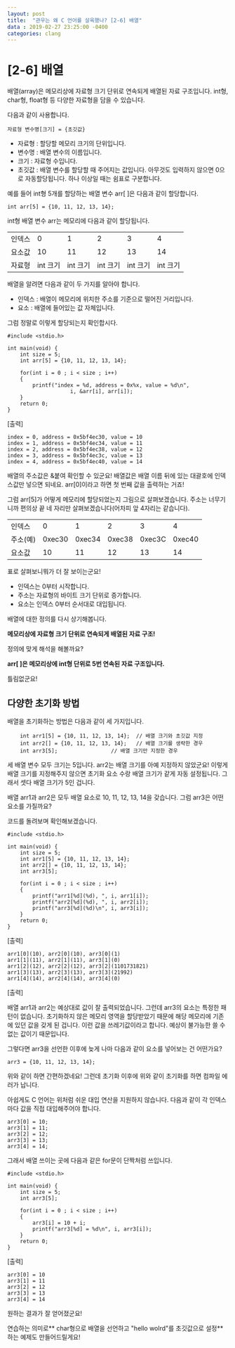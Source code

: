 ```yaml
---
layout: post
title:  "관우는 왜 C 언어를 살육했나? [2-6] 배열"
data : 2019-02-27 23:25:00 -0400
categories: clang
---
```


# [2-6] 배열

배열(array)은 메모리상에 자료형 크기 단위로 연속되게 배열된 자료 구조입니다. int형, char형, float형 등 다양한 자료형을 담을 수 있습니다.

다음과 같이 사용합니다.


```
자료형 변수명[크기] = {초깃값}
```




*   자료형 : 할당할 메모리 크기의 단위입니다.
*   변수명 : 배열 변수의 이름입니다.
*   크기 : 자료형 수입니다.
*   초깃값 : 배열 변수를 할당할 때 주어지는 값입니다. 아무것도 입력하지 않으면 0으로 자동할당됩니다. 하나 이상일 때는 쉼표로 구분합니다.

예를 들어 int형 5개를 할당하는 배열 변수 arr[ ]은 다음과 같이 할당합니다.


```
int arr[5] = {10, 11, 12, 13, 14};
```


int형 배열 변수 arr는 메모리에 다음과 같이 할당됩니다. 


<table>
  <tr>
   <td>인덱스
   </td>
   <td>0
   </td>
   <td>1
   </td>
   <td>2
   </td>
   <td>3
   </td>
   <td>4
   </td>
  </tr>
  <tr>
   <td>요소값
   </td>
   <td>10
   </td>
   <td>11
   </td>
   <td>12
   </td>
   <td>13
   </td>
   <td>14
   </td>
  </tr>
  <tr>
   <td>자료형
   </td>
   <td>int 크기
   </td>
   <td>int 크기
   </td>
   <td>int 크기
   </td>
   <td>int 크기
   </td>
   <td>int 크기
   </td>
  </tr>
</table>


배열을 알려면 다음과 같이 두 가지를 알아야 합니다.



*   인덱스 : 배열이 메모리에 위치한 주소를 기준으로 떨어진 거리입니다.
*   요소 : 배열에 들어있는 값 자체입니다.

그럼 정말로 이렇게 할당되는지 확인합시다.


```
#include <stdio.h>

int main(void) {
	int size = 5;
	int arr[5] = {10, 11, 12, 13, 14};
	
	for(int i = 0 ; i < size ; i++)
	{
		printf("index = %d, address = 0x%x, value = %d\n", 
                    i, &arr[i], arr[i]);
	}
	return 0;
}
```


[출력]


```
index = 0, address = 0x5bf4ec30, value = 10
index = 1, address = 0x5bf4ec34, value = 11
index = 2, address = 0x5bf4ec38, value = 12
index = 3, address = 0x5bf4ec3c, value = 13
index = 4, address = 0x5bf4ec40, value = 14
```


배열의 주소값은 &붙여 확인할 수 있군요! 배열값은 배열 이름 뒤에 있는 대괄호에 인덱스값만 넣으면 되네요. arr[0]이라고 하면 첫 번째 값을 출력하는 거죠! 

그럼 arr[5]가 어떻게 메모리에 할당되었는지 그림으로 살펴보겠습니다. 주소는 너무기니까 편의상 끝 네 자리만 살펴보겠습니다(어차피 앞 4자리는 같습니다).


<table>
  <tr>
   <td>인덱스
   </td>
   <td>0
   </td>
   <td>1
   </td>
   <td>2
   </td>
   <td>3
   </td>
   <td>4
   </td>
  </tr>
  <tr>
   <td>주소(예)
   </td>
   <td>0xec30
   </td>
   <td>0xec34
   </td>
   <td>0xec38
   </td>
   <td>0xec3C
   </td>
   <td>0xec40
   </td>
  </tr>
  <tr>
   <td>요소값
   </td>
   <td>10
   </td>
   <td>11
   </td>
   <td>12
   </td>
   <td>13
   </td>
   <td>14
   </td>
  </tr>
</table>


표로 살펴보니뭐가 더 잘 보이는군요!



*   인덱스는 0부터 시작합니다.
*   주소는 자료형의 바이트 크기 단위로 증가합니다.
*   요소는 인덱스 0부터 순서대로 대입됩니다.

배열에 대한 정의를 다시 상기해봅니다.

**메모리상에 자료형 크기 단위로 연속되게 배열된 자료 구조!**

정의에 맞게 해석을 해볼까요?

**arr[ ]은 메모리상에 int형 단위로 5번 연속된 자료 구조입니다.**

틀림없군요!


## 다양한 초기화 방법

배열을 초기화하는 방법은 다음과 같이 세 가지입니다.


```
	int arr1[5] = {10, 11, 12, 13, 14};  // 배열 크기와 초깃값 지정
	int arr2[] = {10, 11, 12, 13, 14};   // 배열 크기를 생략한 경우
	int arr3[5];				 // 배열 크기만 지정한 경우
```


세 배열 변수 모두 크기는 5입니다. arr2는 배열 크기를 아예 지정하지 않았군요! 이렇게 배열 크기를 지정해주지 않으면 초기화 요소 수랑 배열 크기가 같게 자동 설정됩니다. 그래서 셋다 배열 크기가 5인 겁니다.

배열 arr1과 arr2은 모두 배열 요소로 10, 11, 12, 13, 14을 갖습니다. 그럼 arr3은 어떤 요소를 가질까요?

코드를 돌려보며 확인해보겠습니다.


```
#include <stdio.h>

int main(void) {
	int size = 5;
	int arr1[5] = {10, 11, 12, 13, 14};
	int arr2[] = {10, 11, 12, 13, 14};
	int arr3[5];
	
	for(int i = 0 ; i < size ; i++)
	{
		printf("arr1[%d](%d), ", i, arr1[i]);
		printf("arr2[%d](%d), ", i, arr2[i]);
		printf("arr3[%d](%d)\n", i, arr3[i]);
	}
	return 0;
}
```


[출력]


```
arr1[0](10), arr2[0](10), arr3[0](1)
arr1[1](11), arr2[1](11), arr3[1](0)
arr1[2](12), arr2[2](12), arr3[2](1101731821)
arr1[3](13), arr2[3](13), arr3[3](21992)
arr1[4](14), arr2[4](14), arr3[4](0)
```


[출력]

배열 arr1과 arr2는 예상대로 값이 잘 출력되었습니다. 그런데 arr3의 요소는 특정한 패턴이 없습니다. 초기화하지 않은 메모리 영역을 할당받았기 때문에 해당 메모리에 기존에 있던 값을 갖게 된 겁니다. 이런 값을 쓰레기값이라고 합니다. 예상이 불가능한 쓸 수 없는 값이기 때문입니다. 

그렇다면 arr3을 선언한 이후에 늦게 나마 다음과 같이 요소를 넣어보는 건 어떤가요?


```
arr3 = {10, 11, 12, 13, 14};
```


위와 같이 하면 간편하겠네요! 그런데 초기화 이후에 위와 같이 초기화를 하면 컴파일 에러가 납니다.

아쉽게도 C 언어는 위처럼 쉬운 대입 연산을 지원하지 않습니다. 다음과 같이 각 인덱스마다 값을 직접 대입해주어야 합니다.


```
arr3[0] = 10;
arr3[1] = 11;
arr3[2] = 12;
arr3[3] = 13;
arr3[4] = 14;
```


그래서 배열 쓰이는 곳에 다음과 같은 for문이 단짝처럼 쓰입니다.


```
#include <stdio.h>

int main(void) {
	int size = 5;
	int arr3[5];
	
	for(int i = 0 ; i < size ; i++)
	{
		arr3[i] = 10 + i;
		printf("arr3[%d] = %d\n", i, arr3[i]);
	}
	return 0;
}
```


[출력]


```
arr3[0] = 10
arr3[1] = 11
arr3[2] = 12
arr3[3] = 13
arr3[4] = 14
```


원하는 결과가 잘 얻어졌군요!

연습하는 의미로** char형으로 배열을 선언하고 "hello wolrd"를 초깃값으로 설정**하는 예제도 만들어드릴게요!
